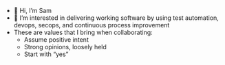 - 👋 Hi, I’m Sam
- 👀 I’m interested in delivering working software by using test automation, devops, secops, and continuous process improvement
- These are values that I bring when collaborating:
  - Assume positive intent
  - Strong opinions, loosely held
  - Start with “yes”

<!---
sspokowski-alula/sspokowski-alula is a ✨ special ✨ repository because its `README.md` (this file) appears on your GitHub profile.
You can click the Preview link to take a look at your changes.
--->
